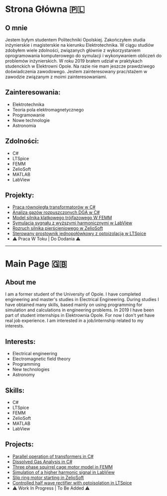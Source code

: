 # Strona Główna 🇵🇱
## O mnie
Jestem byłym studentem Politechniki Opolskiej. Zakończyłem studia inżynierskie i magisterskie na kierunku Elektrotechnika. W ciągu studiów zdobyłem wiele zdolności, związanych głównie z wykorzystaniem oprogramowania komputerowego do symulacji i wykonywaniem obliczeń do problemów inżynierskich. W roku 2019 brałem udział w praktykach studenckich w Elektrowni Opole. Na razie nie mam jeszcze prawdziwego doświadczenia zawodowego. Jestem zainteresowany prac/stażem w zawodzie związanym z moimi zainteresowaniami.
## Zainteresowania:
- Elektrotechnika
- Teoria pola elektromagnetycznego
- Programowanie
- Nowe technologie
- Astronomia
## Zdolności:
- C#
- LTSpice
- FEMM
- ZelioSoft
- MATLAB
- LabView
## Projekty:
 - [Praca równoległa transformatorów w C#](https://github.com/Kacper-Hoffman/Parallel-Operation/blob/main/README.md)
 - [Analiza gazów rozpuszczonych DGA w C#](https://github.com/Kacper-Hoffman/Duval-Triangle/blob/main/README.md)
 - [Model silnika klatkowego trójfazowego W FEMM](https://github.com/Kacper-Hoffman/Electrical-Motor/blob/main/README.md)
 - [Symulacja sygnału z wyższymi harmonicznymi w LabView](https://github.com/Kacper-Hoffman/Signal-Simulation/blob/main/README.md)
 - [Rozruch silnika pierścieniowego w ZelioSoft](https://github.com/Kacper-Hoffman/Motor-Start/blob/main/README.md)
 - [Sterowany prostownik jednopołówkowy z optoizolacją w LTSpice](https://github.com/Kacper-Hoffman/Half-Rectifier/blob/main/README.md)
 - ⚠️ Praca W Toku | Do Dodania ⚠️
---
# Main Page 🇬🇧
## About me
I am a former student of the University of Opole. I have completed engineering and master's studies in Electrical Engineering. During studies I have obtained many skills, based mainly on using programming for simulation and calculations in engineering problems. In 2019 I have been part of student internships in Elektrownia Opole. For now I don't yet have real job experience. I am interested in a job/internship related to my interests.
## Interests:
- Electrical engineering
- Electromagnetic field theory
- Programming
- New technologies
- Astronomy
## Skills:
- C#
- LTSpice
- FEMM
- ZelioSoft
- MATLAB
- LabView
## Projects:
- [Parallel operation of transformers in C#](https://github.com/Kacper-Hoffman/Parallel-Operation/blob/main/README.md)
- [Dissolved Gas Analysis in C#](https://github.com/Kacper-Hoffman/Duval-Triangle/blob/main/README.md)
- [Three phase squirrel cage motor model in FEMM](https://github.com/Kacper-Hoffman/Electrical-Motor/blob/main/README.md)
- [Simulation of a higher harmonic signal in LabView](https://github.com/Kacper-Hoffman/Signal-Simulation/blob/main/README.md)
- [Slip ring motor starting in ZelioSoft](https://github.com/Kacper-Hoffman/Motor-Start/blob/main/README.md)
- [Controlled half wave rectifier with optoisolation in LTSpice](https://github.com/Kacper-Hoffman/Half-Rectifier/blob/main/README.md)
- ⚠️ Work In Progress | To Be Added ⚠️
